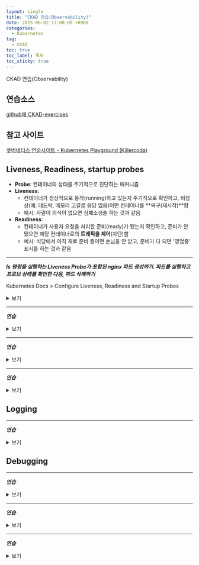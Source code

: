 ```yaml
---
layout: single
title: "CKAD 연습(Observability)"
date: 2025-06-02 17:00:00 +0900
categories:
  - Kubernetes
tag:
  - CKAD
toc: true
toc_label: 목차
toc_sticky: true
---
```


CKAD 연습(Observability)

## 연습소스

[github에 CKAD-exercises](https://github.com/dgkanatsios/CKAD-exercises)

## 참고 사이트

[쿠버네티스 연습사이트 - Kubernetes Playground (Killercoda)](https://killercoda.com/playgrounds/scenario/kubernetes)

## Liveness, Readiness, startup probes

- **Probe**: 컨테이너의 상태를 주기적으로 진단하는 매커니즘
- **Liveness**: 
  - 컨테이너가 정상적으로 동작(running)하고 있는지 주기적으로 확인하고, 비정상(예: 데드락, 메모리 고갈로 응답 없음)이면 컨테이너를 **복구(재시작)**함
  - 예시: 사람이 의식이 없으면 심폐소생술 하는 것과 같음
- **Readiness**: 
  - 컨테이너가 사용자 요청을 처리할 준비(ready)가 됐는지 확인하고, 준비가 안 됐으면 해당 컨테이너로의 **트래픽을 제어**(차단)함
  - 예시: 식당에서 아직 재료 준비 중이면 손님을 안 받고, 준비가 다 되면 '영업중' 표시를 하는 것과 같음

---

__*ls 명령을 실행하는 Liveness Probe가 포함된 nginx 파드 생성하기. 파드를 실행하고 프로브 상태를 확인한 다음, 파드 삭제하기*__

Kubernetes Docs > Configure Liveness, Readiness and Startup Probes

<details><summary>보기</summary>

{% highlight yaml %}
apiVersion: v1
kind: Pod
metadata:
  name: nginx
spec:
  containers:
  - name: nginx
    image: nginx
    livenessProbe:
      exec:
        command:
        - ls
{% endhighlight %}

{% highlight bash %}
kubectl describe pod nginx | grep -i liveness
kubectl delete pod nginx
{% endhighlight %}

</details>
<p></p>

---

__*연습*__

<details><summary>보기</summary>

{% highlight bash %}

{% endhighlight %}

</details>
<p></p>

---

__*연습*__

<details><summary>보기</summary>

{% highlight bash %}

{% endhighlight %}

</details>
<p></p>

---

__*연습*__

<details><summary>보기</summary>

{% highlight bash %}

{% endhighlight %}

</details>
<p></p>

## Logging

---

__*연습*__

<details><summary>보기</summary>

{% highlight bash %}

{% endhighlight %}

</details>
<p></p>

## Debugging

---

__*연습*__

<details><summary>보기</summary>

{% highlight bash %}

{% endhighlight %}

</details>
<p></p>

---

__*연습*__

<details><summary>보기</summary>

{% highlight bash %}

{% endhighlight %}

</details>
<p></p>

---

__*연습*__

<details><summary>보기</summary>

{% highlight bash %}

{% endhighlight %}

</details>
<p></p>
